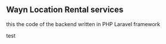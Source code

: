 ## Wayn Location Rental services

this the code of the backend written in PHP Laravel framework

test